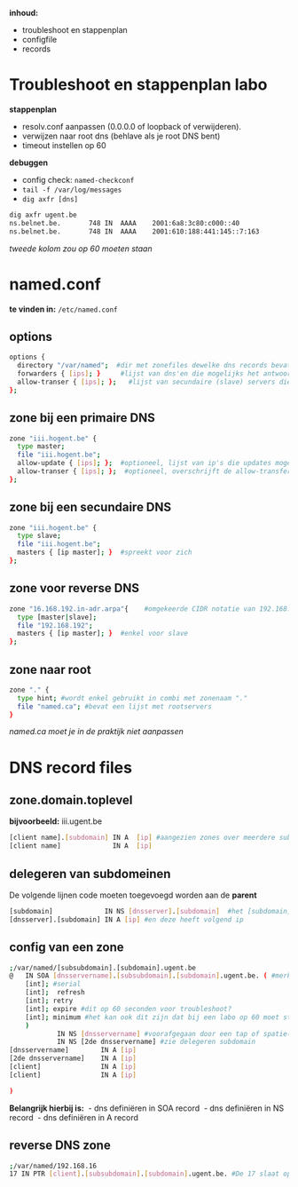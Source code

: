 **inhoud:**
- troubleshoot en stappenplan
- configfile
- records


# Troubleshoot en stappenplan labo

**stappenplan**
- resolv.conf aanpassen (0.0.0.0 of loopback of verwijderen).
- verwijzen naar root dns (behlave als je root DNS bent)
- timeout instellen op 60

**debuggen**
- config check: `named-checkconf`
- `tail -f /var/log/messages`
- `dig axfr [dns]`

```bash
dig axfr ugent.be
ns.belnet.be.		748	IN	AAAA	2001:6a8:3c80:c000::40
ns.belnet.be.		748	IN	AAAA	2001:610:188:441:145::7:163
```
*tweede kolom zou op 60 moeten staan*

# named.conf
**te vinden in:** `/etc/named.conf`

## options
```bash
options {
  directory "/var/named";  #dir met zonefiles dewelke dns records bevatten.
  forwarders { [ips]; }     #lijst van dns'en die mogelijks het antwoord weten als jij het niet weet. wordt geraadpleegd alvorens de root wordt geraadpleegd.
  allow-transer { [ips]; };   #lijst van secundaire (slave) servers die een zone transfer mogen uitvoeren.
};
```

## zone bij een primaire DNS
```bash
zone "iii.hogent.be" {
  type master;
  file "iii.hogent.be";
  allow-update { [ips]; };  #optioneel, lijst van ip's die updates mogen uitvoeren aan het bestand iii.hogent.be
  allow-transer { [ips]; };  #optioneel, overschrijft de allow-transfer gedefnieerd in options. voor deze specifieke zone.
};
```

## zone bij een secundaire DNS
```bash
zone "iii.hogent.be" {
  type slave;
  file "iii.hogent.be";
  masters { [ip master]; }  #spreekt voor zich
};
```

## zone voor reverse DNS
```bash
zone "16.168.192.in-adr.arpa"{    #omgekeerde CIDR notatie van 192.168.16/24
  type [master|slave];
  file "192.168.192";
  masters { [ip master]; }  #enkel voor slave
};
```

## zone naar root
```bash
zone "." {
  type hint; #wordt enkel gebruikt in combi met zonenaam "."
  file "named.ca"; #bevat een lijst met rootservers
}
```
*named.ca moet je in de praktijk niet aanpassen*

# DNS record files

## zone.domain.toplevel

**bijvoorbeeld:** iii.ugent.be

```bash
[client name].[subdomain] IN A  [ip] #aangezien zones over meerdere subdomeinen verspreid mogen zijn mogen we ook kleinkinderen definieren.
[client name]             IN A  [ip]
```

## delegeren van subdomeinen

De volgende lijnen code moeten toegevoegd worden aan de **parent**
```bash
[subdomain]             IN NS [dnsserver].[subdomain]  #het [subdomain] valt onder de verantwoordelijkheid van DNS   [dnsserver].[subdomain]
[dnsserver].[subdomain] IN A [ip] #en deze heeft volgend ip
```

## config van een zone
```bash
;/var/named/[subsubdomain].[subdomain].ugent.be
@   IN SOA [dnsservername].[subsubdomain].[subdomain].ugent.be. ( #merk de punt op achter be!!
    [int]; #serial
    [int];  refresh
    [int]; retry
    [int]; expire #dit op 60 seconden voor troubleshoot?
    [int]; minimum #het kan ook dit zijn dat bij een labo op 60 moet staan?
    )
            IN NS [dnsservername] #voorafgegaan door een tap of spatie(s)
            IN NS [2de dnsservername] #zie delegeren subdomain
[dnsservername]        IN A [ip]
[2de dnsservername]    IN A [ip]
[client]               IN A [ip]
[client]               IN A [ip]

)
```
**Belangrijk hierbij is:**
  - dns definiëren in SOA record
  - dns definiëren in NS record
  - dns definiëren in A record

## reverse DNS zone
```bash
;/var/named/192.168.16
17 IN PTR [client].[subsubdomain].[subdomain].ugent.be. #De 17 slaat op het laatste cijfer van het ip dus zijn volledig ip zal zijn: 192.168.16.17
```
